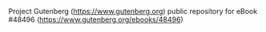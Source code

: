 Project Gutenberg (https://www.gutenberg.org) public repository for eBook #48496 (https://www.gutenberg.org/ebooks/48496)
